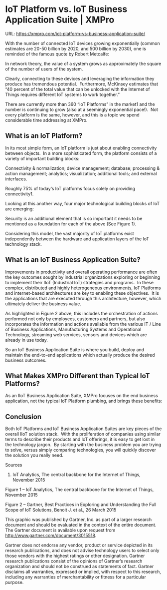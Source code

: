 # IoT Platform vs. IoT Business Application Suite | XMPro

URL: https://xmpro.com/iot-platform-vs-business-application-suite/

With the number of connected IoT devices growing exponentially (common estimates are 20-50 billion by 2020, and 500 billion by 2030), one is reminded of the famous quote by Robert Metcalfe:


In network theory, the value of a system grows as approximately the square of the number of users of the system.


Clearly, connecting to these devices and leveraging the information they produce has tremendous potential.  Furthermore, McKinsey estimates that “40 percent of the total value that can be unlocked with the Internet of Things requires different IoT systems to work together.”

There are currently more than 360 “IoT Platforms” in the market1 and the number is continuing to grow (also at a seemingly exponential pace!).  Not every platform is the same, however, and this is a topic we spend considerable time addressing at XMPro.

## What is an IoT Platform?

In its most simple form, an IoT platform is just about enabling connectivity between objects.  In a more sophisticated form, the platform consists of a variety of important building blocks:

Connectivity & normalization; device management; database; processing & action management; analytics; visualization; additional tools; and external interfaces.

Roughly 75% of today‘s IoT platforms focus solely on providing connectivity1.

Looking at this another way, four major technological building blocks of IoT are emerging:

Security is an additional element that is so important it needs to be mentioned as a foundation for each of the above (See Figure 1).

Considering this model, the vast majority of IoT platforms exist independently between the hardware and application layers of the IoT technology stack.

## What is an IoT Business Application Suite?

Improvements in productivity and overall operating performance are often the key outcomes sought by industrial organizations exploring or beginning to implement their IIoT (Industrial IoT) strategies and programs.  In these complex, distributed and highly heterogeneous environments, IoT Platforms and internet-based architectures are key to enabling these objectives.  It is the applications that are executed through this architecture, however, which ultimately deliver the business value. 

As highlighted in Figure 2 above, this includes the orchestration of actions performed not only by employees, customers and partners, but also incorporates the information and actions available from the various IT / Line of Business Applications, Manufacturing Systems and Operational Technology, streaming web services, sensors and devices which are already in use today.

So an IoT Business Application Suite is where you build, deploy and maintain the end-to-end applications which actually produce the desired business outcomes.

## What Makes XMPro Different than Typical IoT Platforms?

As an IIoT Business Application Suite, XMPro focuses on the end business application, not the typical IoT Platform plumbing, and brings these benefits:

## Conclusion

Both IoT Platforms and IoT Business Application Suites are key pieces of the overall IIoT solution stack.  With the proliferation of companies using similar terms to describe their products and IoT offerings, it is easy to get lost in the technology jargon.  By starting with the business problem you are trying to solve, versus simply comparing technologies, you will quickly discover the solution you really need.

Sources

1. IoT Analytics, The central backbone for the Internet of Things, November 2015

Figure 1 – IoT Analytics, The central backbone for the Internet of Things, November 2015

Figure 2 – Gartner, Best Practices in Exploring and Understanding the Full Scope of IoT Solutions, Benoit J. et al., 26 March 2015

This graphic was published by Gartner, Inc. as part of a larger research document and should be evaluated in the context of the entire document. The Gartner document is available upon request from http://www.gartner.com/document/3015518.

Gartner does not endorse any vendor, product or service depicted in its research publications, and does not advise technology users to select only those vendors with the highest ratings or other designation. Gartner research publications consist of the opinions of Gartner’s research organization and should not be construed as statements of fact. Gartner disclaims all warranties, expressed or implied, with respect to this research, including any warranties of merchantability or fitness for a particular purpose.

